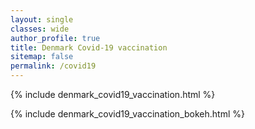 ```yaml
---
layout: single
classes: wide
author_profile: true
title: Denmark Covid-19 vaccination
sitemap: false
permalink: /covid19
---
```


{% include denmark_covid19_vaccination.html %}


{% include denmark_covid19_vaccination_bokeh.html %}
